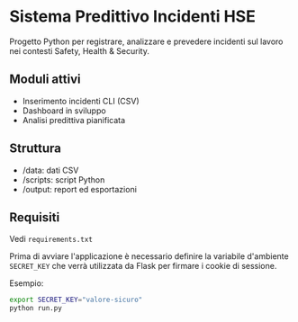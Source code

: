 # Sistema Predittivo Incidenti HSE

Progetto Python per registrare, analizzare e prevedere incidenti sul lavoro nei contesti Safety, Health & Security.

## Moduli attivi
- Inserimento incidenti CLI (CSV)
- Dashboard in sviluppo
- Analisi predittiva pianificata

## Struttura
- /data: dati CSV
- /scripts: script Python
- /output: report ed esportazioni

## Requisiti
Vedi `requirements.txt`

Prima di avviare l'applicazione è necessario definire la variabile
d'ambiente `SECRET_KEY` che verrà utilizzata da Flask per firmare i cookie
di sessione.

Esempio:

```bash
export SECRET_KEY="valore-sicuro"
python run.py
```
